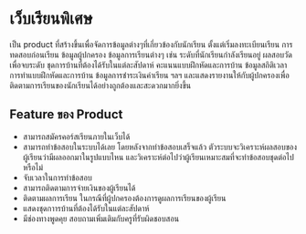# เว็บเรียนพิเศษ 
เป็น product ที่สร้างขึ้นเพื่อจัดการข้อมูลต่างๆที่เกี่ยวข้องกับนักเรียน ตั้งแต่เริ่มลงทะเบียนเรียน การทดสอบก่อนเรียน ข้อมูลผู้ปกครอง ข้อมูลการเรียนต่างๆ เช่น ระดับที่นักเรียนกำลังเรียนอยู่ ผลสอบวัดเพื่อจบระดับ ชุดการบ้านที่ต้องได้รับในแต่ละสัปดาห์ คะแนนแบบฝึกหัดและการบ้าน ข้อมูลสถิติเวลาการทำแบบฝึกหัดและการบ้าน ข้อมูลการชำระเงินค่าเรียน ฯลฯ และแสดงรายงานให้กับผู้ปกครองเพื่อติดตามการเรียนของนักเรียนได้อย่างถูกต้องและสะดวกมากยิ่งขึ้น
## Feature ของ Product
* สามารถสมัครคอร์สเรียนภายในเว็บได้
* สามารถทำข้อสอบในระบบได้เลย โดยหลังจากทำข้อสอบเสร็จแล้ว ตัวระบบจะวิเคราะห์ผลสอบของผู้เรียนว่ามีผลออกมาในรูปแบบไหน และวิเคราะห์ต่อไปว่าผู้เรียนเหมาะสมที่จะทำข้อสอบชุดต่อไปหรือไม่
* จับเวลาในการทำข้อสอบ
* สามารถติดตามการจ่ายเงินของผู้เรียนได้
* ติดตามผลการเรียน ในกรณีที่ผู้ปกครองต้องการดูผลการเรียนของผู้เรียน
* แสดงชุดกาารบ้านที่ต้องได้รับในแต่ละสัปดาห์
* มีช่องทางพูดคุย สอบถามเพิ่มเติมกับครูที่รับผิดชอบสอน
